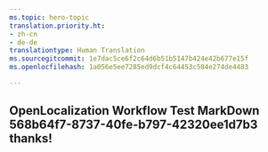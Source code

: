 ```yaml
---
ms.topic: hero-topic
translation.priority.ht:
- zh-cn
- de-de
translationtype: Human Translation
ms.sourcegitcommit: 1e7dac5ce6f2c64d6b51b5147b424e42b677e15f
ms.openlocfilehash: 1a056e5ee7285ed9dcf4c64453c584e274de4483

---
```

## OpenLocalization Workflow Test MarkDown 568b64f7-8737-40fe-b797-42320ee1d7b3 thanks!



<!--HONumber=Sep16_HO1-->


